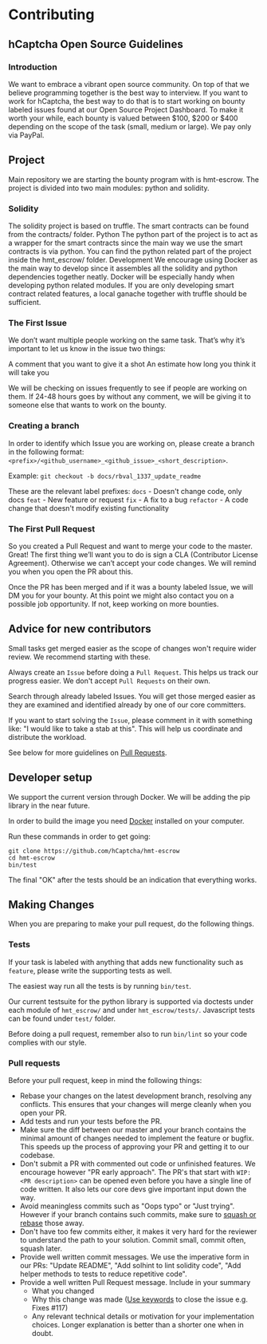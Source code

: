 # Contributing
## hCaptcha Open Source Guidelines
### Introduction
We want to embrace a vibrant open source community. On top of that we believe programming together is the best way to interview. If you want to work for hCaptcha, the best way to do that is to start working on bounty labeled issues found at our Open Source Project Dashboard. To make it worth your while, each bounty is valued between $100, $200 or $400 depending on the scope of the task (small, medium or large). We pay only via PayPal.

## Project
Main repository we are starting the bounty program with is hmt-escrow. The project is divided into two main modules: python and solidity.

### Solidity
The solidity project is based on truffle. The smart contracts can be found from the contracts/ folder.
Python
The python part of the project is to act as a wrapper for the smart contracts since the main way we use the smart contracts is via python. You can find the python related part of the project inside the hmt_escrow/ folder.
Development
We encourage using Docker as the main way to develop since it assembles all the solidity and python dependencies together neatly. Docker will be especially handy when developing python related modules. If you are only developing smart contract related features, a local ganache together with truffle should be sufficient.

### The First Issue
We don’t want multiple people working on the same task. That’s why it’s important to let us know in the issue two things: 

A comment that you want to give it a shot
An estimate how long you think it will take you

We will be checking on issues frequently to see if people are working on them. If 24-48 hours goes by without any comment, we will be giving it to someone else that wants to work on the bounty.

### Creating a branch
In order to identify which Issue you are working on, please create a branch in the following format:
`<prefix>/<github_username>_<github_issue>_<short_description>`.

Example:
`git checkout -b docs/rbval_1337_update_readme`

These are the relevant label prefixes:
`docs` - Doesn't change code, only docs
`feat` - New feature or request
`fix` - A fix to a bug
`refactor` - A code change that doesn't modify existing functionality

### The First Pull Request
So you created a Pull Request and want to merge your code to the master. Great! The first thing we’ll want you to do is sign a CLA (Contributor License Agreement). Otherwise we can’t accept your code changes. We will remind you when you open the PR about this.

Once the PR has been merged and if it was a bounty labeled Issue, we will DM you for your bounty. At this point we might also contact you on a possible job opportunity. If not, keep working on more bounties.

## Advice for new contributors
Small tasks get merged easier as the scope of changes won't require wider review. We recommend starting with these.

Always create an `Issue` before doing a `Pull Request`. This helps us track our progress easier. We don't accept `Pull Requests` on their own.

Search through already labeled Issues. You will get those merged easier as they are examined and identified already by one of our core committers.

If you want to start solving the `Issue`, please comment in it with something like: "I would like to take a stab at this". This will help us coordinate and distribute the workload.

See below for more guidelines on [Pull Requests](#pull-requests).

## Developer setup
We support the current version through Docker. We will be adding the pip library in the near future.

In order to build the image you need [Docker](https://www.docker.com/) installed on your computer.

Run these commands in order to get going:
```
git clone https://github.com/hCaptcha/hmt-escrow
cd hmt-escrow
bin/test
```

The final "OK" after the tests should be an indication that everything works.
## Making Changes
When you are preparing to make your pull request, do the following things.
### Tests
If your task is labeled with anything that adds new functionality  such as `feature`, please write the supporting tests as well.

The easiest way run all the tests is by running `bin/test`. 

Our current testsuite for the python library is supported via doctests under each module of `hmt_escrow/` and under `hmt_escrow/tests/`. Javascript tests can be found under `test/` folder.

Before doing a pull request, remember also to run `bin/lint` so your code complies with our style.
### Pull requests
Before your pull request, keep in mind the following things:
* Rebase your changes on the latest development branch, resolving any conflicts. This ensures that your changes will merge cleanly when you open your PR.
* Add tests and run your tests before the PR.
* Make sure the diff between our master and your branch contains the minimal amount of changes needed to implement the feature or bugfix. This speeds up the process of approving your PR and getting it to our codebase.
* Don't submit a PR with commented out code or unfinished features. We encourage however "PR early approach". The PR's that start with `WIP: <PR description>` can be opened even before you have a single line of code written. It also lets our core devs give important input down the way.
* Avoid meaningless commits such as "Oops typo" or "Just trying". However if your branch contains such commits, make sure to [squash or rebase](https://robots.thoughtbot.com/git-interactive-rebase-squash-amend-rewriting-history) those away.
* Don't have too few commits either, it makes it very hard for the reviewer to understand the path to your solution. Commit small, commit often, squash later.
* Provide well written commit messages. We use the imperative form in our PRs: "Update README", "Add solhint to lint solidity code", "Add helper methods to tests to reduce repetitive code".
* Provide a well written Pull Request message. Include in your summary
    * What you changed
    * Why this change was made ([Use keywords](https://help.github.com/articles/closing-issues-using-keywords/) to close the issue e.g. Fixes #117)
    * Any relevant technical details or motivation for your implementation choices. Longer explanation is better than a shorter one when in doubt.

